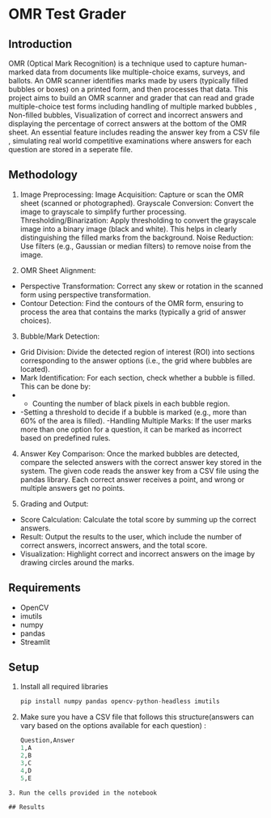 # OMR Test Grader 
## Introduction
OMR (Optical Mark Recognition) is a technique used to capture human-marked data from documents like multiple-choice exams, surveys, and ballots. An OMR scanner identifies marks made by users (typically filled bubbles or boxes) on a printed form, and then processes that data. This project aims to build an OMR scanner and grader that can read and grade multiple-choice test forms including handling of multiple marked bubbles , Non-filled bubbles, Visualization of correct and incorrect answers and displaying the percentage of correct answers at the bottom of the OMR sheet. An essential feature includes reading the answer key from a CSV file , simulating real world competitive examinations where answers for each question are stored in a seperate file.

## Methodology

1. Image Preprocessing:
Image Acquisition: Capture or scan the OMR sheet (scanned or photographed).
Grayscale Conversion: Convert the image to grayscale to simplify further processing.
Thresholding/Binarization: Apply thresholding to convert the grayscale image into a binary image (black and white). This helps in clearly distinguishing the filled marks from the background.
Noise Reduction: Use filters (e.g., Gaussian or median filters) to remove noise from the image.

3. OMR Sheet Alignment:
 - Perspective Transformation: Correct any skew or rotation in the scanned form using perspective transformation.
 - Contour Detection: Find the contours of the OMR form, ensuring to process the area that contains the marks (typically a grid of answer choices).
   
3. Bubble/Mark Detection:
 - Grid Division: Divide the detected region of interest (ROI) into sections corresponding to the answer options (i.e., the grid where bubbles are located).
 - Mark Identification: For each section, check whether a bubble is filled. This can be done by:
- - Counting the number of black pixels in each bubble region.
- -Setting a threshold to decide if a bubble is marked (e.g., more than 60% of the area is filled).
-Handling Multiple Marks: If the user marks more than one option for a question, it can be marked as incorrect based on predefined rules.

4. Answer Key Comparison:
Once the marked bubbles are detected, compare the selected answers with the correct answer key stored in the system. The given code reads the answer key from a CSV file using the pandas library. Each correct answer receives a point, and wrong or multiple answers get no points.

5. Grading and Output:
 - Score Calculation: Calculate the total score by summing up the correct answers.
 - Result: Output the results to the user, which include the number of correct answers, incorrect answers, and the total score.
 - Visualization: Highlight correct and incorrect answers on the image by drawing circles around the marks.

## Requirements
 - OpenCV
 - imutils
 - numpy
 - pandas
 - Streamlit

## Setup
1. Install all required libraries
   ```python
   pip install numpy pandas opencv-python-headless imutils
   ```
2. Make sure you have a CSV file that follows this structure(answers can vary based on the options available for each question) :
   ```python
   Question,Answer
   1,A
   2,B
   3,C
   4,D
   5,E 
  ```
3. Run the cells provided in the notebook

## Results
